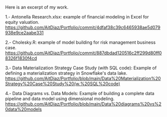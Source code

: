 Here is an excerpt of my work.

1.- Antonella Research.xlsx: example of financial modeling in Excel for equity valuation. https://github.com/AitDiaz/Portfolio/commit/4dfaf38c39c6465938ae5d079938e9ce2aabe331

2.- Cholesky.R: example of model building for risk management business case. https://github.com/AitDiaz/Portfolio/commit/887dbdad120516c2ff299d80ff08326f1830f4cd

3.- Data Materialization Strategy Case Study (with SQL code): Example of defining a materialization strategy in Snowflake's data lake. https://github.com/AitDiaz/Portfolio/blob/main/Data%20Materialization%20Strategy%20Case%20Study%20(w.%20SQL%20code)

4.- Data Diagrams vs. Data Models: Example of building a complete data pipeline and data model using dimensional modeling. https://github.com/AitDiaz/Portfolio/blob/main/Data%20diagrams%20vs%20data%20models
